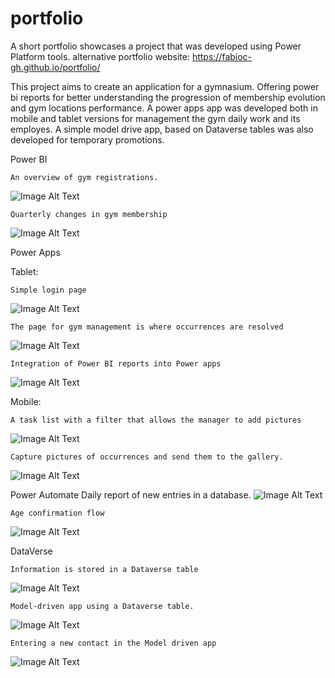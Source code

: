 # portfolio
 
A short portfolio showcases a project that was developed using Power Platform tools.
alternative portfolio website: https://fabioc-gh.github.io/portfolio/


This project aims to create an application for a gymnasium. 
Offering power bi reports for better understanding the progression of membership evolution and gym locations performance. 
A power apps app was developed both in mobile and tablet versions for management the gym daily work and its employes. 
A simple model drive app, based on Dataverse tables was also developed for temporary promotions.


Power BI

    An overview of gym registrations.
![Image Alt Text](arquivo/imgGitPortfolio/pbi_1.JPG)

    Quarterly changes in gym membership
![Image Alt Text](arquivo/imgGitPortfolio/pbi_6.JPG)


Power Apps

Tablet:

    Simple login page
![Image Alt Text](arquivo/imgGitPortfolio/t_login.JPG)

    The page for gym management is where occurrences are resolved
![Image Alt Text](arquivo/imgGitPortfolio/t_gestaoGinasio.JPG)

    Integration of Power BI reports into Power apps
![Image Alt Text](arquivo/imgGitPortfolio/t_pbi.JPG)

Mobile:

    A task list with a filter that allows the manager to add pictures
![Image Alt Text](arquivo/imgGitPortfolio/m_listaTarefas.JPG)

    Capture pictures of occurrences and send them to the gallery.
![Image Alt Text](arquivo/imgGitPortfolio/m_camera.JPG)

Power Automate
    Daily report of new entries in a database.
![Image Alt Text](arquivo/imgGitPortfolio/flow1.JPG)

    Age confirmation flow
![Image Alt Text](arquivo/imgGitPortfolio/flow2.JPG)

DataVerse

    Information is stored in a Dataverse table
![Image Alt Text](arquivo/imgGitPortfolio/dv_4.JPG)

    Model-driven app using a Dataverse table.
![Image Alt Text](arquivo/imgGitPortfolio/dv_1.JPG)

    Entering a new contact in the Model driven app
![Image Alt Text](arquivo/imgGitPortfolio/dv_3.JPG)
